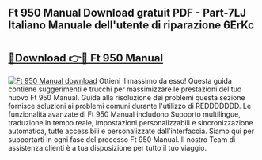 ## Ft 950 Manual Download gratuit PDF - Part-7LJ Italiano Manuale dell'utente di riparazione 6ErKc

# <h2><a href="http://dfak11.blite.top/?on=Ft+950+Manual">🔗Download 👉🔴 Ft 950 Manual</a></h2>

[![Ft 950 Manual download](https://i.imgur.com/lujVjoI.png)](http://dfak11.blite.top/?on=Ft+950+Manual)
Ottieni il massimo da esso! Questa guida contiene suggerimenti e trucchi per massimizzare le prestazioni del tuo nuovo Ft 950 Manual. Guida alla risoluzione dei problemi questa sezione fornisce soluzioni ai problemi comuni durante l'utilizzo di REDDDDDDD. Le funzionalità avanzate di Ft 950 Manual includono Supporto multilingue, traduzione in tempo reale, impostazioni personalizzabili e sincronizzazione automatica, tutte accessibili e personalizzate dall'interfaccia. Siamo qui per supportarti in ogni fase del processo Ft 950 Manual. Il nostro Team di assistenza clienti è a tua disposizione per tutto il tuo viaggio.
